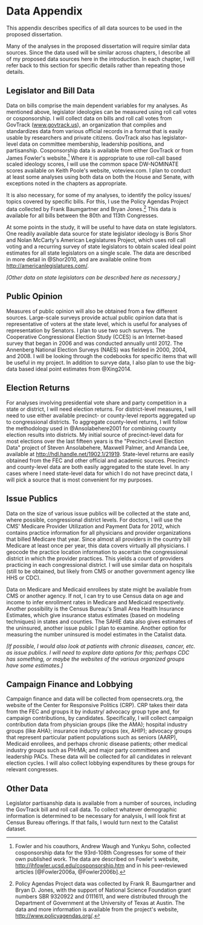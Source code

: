 # Data Appendix

This appendix describes specifics of all data sources to be used in the proposed dissertation.

Many of the analyses in the proposed dissertation will require similar data sources. Since the data used will be similar across chapters, I describe all of my proposed data sources here in the introduction. In each chapter, I will refer back to this section for specific details rather than repeating those details.

## Legislator and Bill Data

Data on bills comprise the main dependent variables for my analyses. As mentioned above, legislator ideologies can be measured using roll call votes or cosponsorship. I will collect data on bills and roll call votes from GovTrack (www.govtrack.us), an organization that compiles and standardizes data from various official records in a format that is easily usable by researchers and private citizens. GovTrack also has legislator-level data on committee membership, leadership positions, and partisanship. Cosponsorship data is available from either GovTrack or from James Fowler's website.[^1] Where it is appropriate to use roll-call based scaled ideology scores, I will use the common space DW-NOMINATE scores available on Keith Poole's website, voteview.com. I plan to conduct at least some analyses using both data on both the House and Senate, with exceptions noted in the chapters as appropriate.

It is also necessary, for some of my analyses, to identify the policy issues/ topics covered by specific bills. For this, I use the Policy Agendas Project data collected by Frank Baumgartner and Bryan Jones.[^2] This data is available for all bills between the 80th and 113th Congresses.

At some points in the study, it will be useful to have data on state legislators. One readily available data source for state legislator ideology is Boris Shor and Nolan McCarty's American Legislatures Project, which uses roll call voting and a recurring survey of state legislators to obtain scaled ideal point estimates for all state legislators on a single scale. The data are described in more detail in @Shor2010, and are available online from http://americanlegislatures.com/.

*[Other data on state legislators can be described here as necessary.]*

## Public Opinion

Measures of public opinion will also be obtained from a few different sources. Large-scale surveys provide actual public opinion data that is representative of voters at the state level, which is useful for analyses of representation by Senators. I plan to use two such surveys. The Cooperative Congressional Election Study (CCES) is an Internet-based survey that began in 2006 and was conducted annually until 2012. The Annenberg National Election Surveys (NAES) was fielded in 2000, 2004, and 2008. I will be looking through the codebooks for specific items that will be useful in my project. In addition to survye data, I also plan to use the big-data based ideal point estimates from @Xing2014.

## Election Returns

For analyses involving presidential vote share and party competition in a state or district, I will need election returns. For district-level measures, I will need to use either available precinct- or county-level reports aggregated up to congressional districts. To aggregate county-level returns, I will follow the methodology used in @Ansolabehere2001 for combining county election results into districts. My initial source of precinct-level data for most elections over the last fifteen years is the "Precinct-Level Election Data" project of Steven Ansolabehere, Maxwell Palmer, and Amanda Lee, available at http://hdl.handle.net/1902.1/21919. State-level returns are easily obtained from the FEC and other official and academic sources. Precinct- and county-level data are both easily aggregated to the state level. In any cases where I need state-level data for which I do not have precinct data, I will pick a source that is most convenient for my purposes.

## Issue Publics

Data on the size of various issue publics will be collected at the state and, where possible, congressional district levels. For doctors, I will use the CMS' Medicare Provider Utilization and Payment Data for 2012, which contains practice information for all physicians and provider organizations that billed Medicare that year. Since almost all providers in the country bill Medicare at least once per year, this data covers virtually all physicians. I geocode the practice location information to ascertain the congressional district in which the provider practices. This yields a count of providers practicing in each congressional district. I will use similar data on hospitals (still to be obtained, but likely from CMS or another government agency like HHS or CDC).

Data on Medicare and Medicaid enrollees by state might be available from CMS or another agency. If not, I can try to use Census data on age and income to infer enrollment rates in Medicare and Medicaid respectively. Another possibility is the Census Bureau's Small Area Health Insurance Estimates, which give insurance status estimates (based on modeling techniques) in states and counties. The SAHIE data also gives estimates of the uninsured, another issue public I plan to examine. Another option for measuring the number uninsured is model estimates in the Catalist data.

*[If possible, I would also look at patients with chronic diseases, cancer, etc. as issue publics. I will need to explore data options for this; perhaps CDC has something, or maybe the websites of the various organized groups have some estimates.]*
	
## Campaign Finance and Lobbying

Campaign finance and data will be collected from opensecrets.org, the website of the Center for Responsive Politics (CRP). CRP takes their data from the FEC and groups it by industry/ advocacy group type and, for campaign contributions, by candidates. Specifically, I will collect campaign contribution data from physician groups (like the AMA); hospital industry groups (like AHA); insurance inductry groups (ex, AHIP); advocacy groups that represent particular patient populations such as seniors (AARP), Medicaid enrollees, and perhaps chronic disease patients; other medical industry groups such as PHrMA; and major party committees and leadership PACs. These data will be collected for all candidates in relevant election cycles. I will also collect lobbying expenditures by these groups for relevant congresses.

## Other Data

Legislator partisanship data is available from a number of sources, including the GovTrack bill and roll call data. To collect whatever demographic information is determined to be necessary for analysis, I will look first at Census Bureau offerings. If that fails, I would turn next to the Catalist dataset.


[^1]: Fowler and his coauthors, Andrew Waugh and Yunkyu Sohn, collected cosponsorship data for the 93rd-108th Congresses for some of their own published work. The data are described on Fowler's website, http://jhfowler.ucsd.edu/cosponsorship.htm and in his peer-reviewed articles [@Fowler2006a, @Fowler2006b].

[^2]: Policy Agendas Project data was collected by Frank R. Baumgartner and Bryan D. Jones, with the support of National Science Foundation grant numbers SBR 9320922 and 0111611, and were distributed through the Department of Government at the University of Texas at Austin. The data and more information is available from the project's website, http://www.policyagendas.org/.

